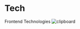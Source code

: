 # Tech
Frontend Technologies 
![clipboard](https://github.com/r-osejose/Tech/assets/112931245/ac53a8d0-191f-4255-97f8-8e5b6c8ded19)
